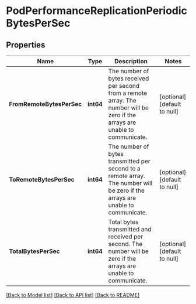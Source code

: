 # PodPerformanceReplicationPeriodicBytesPerSec

## Properties
Name | Type | Description | Notes
------------ | ------------- | ------------- | -------------
**FromRemoteBytesPerSec** | **int64** | The number of bytes received per second from a remote array. The number will be zero if the arrays are unable to communicate. | [optional] [default to null]
**ToRemoteBytesPerSec** | **int64** | The number of bytes transmitted per second to a remote array. The number will be zero if the arrays are unable to communicate. | [optional] [default to null]
**TotalBytesPerSec** | **int64** | Total bytes transmitted and received per second. The number will be zero if the arrays are unable to communicate. | [optional] [default to null]

[[Back to Model list]](../README.md#documentation-for-models) [[Back to API list]](../README.md#documentation-for-api-endpoints) [[Back to README]](../README.md)

